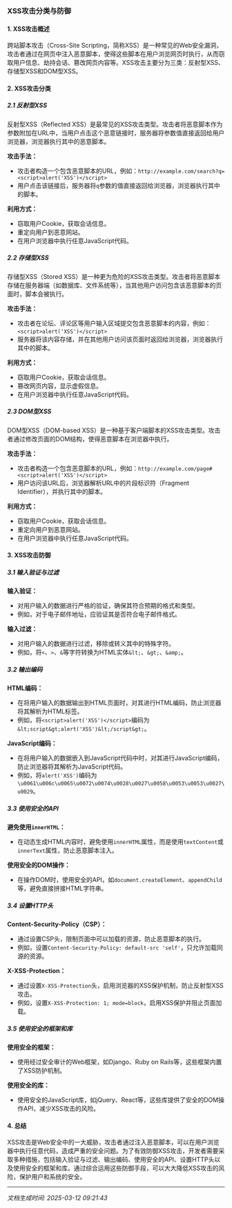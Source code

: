 ### XSS攻击分类与防御

#### 1. XSS攻击概述

跨站脚本攻击（Cross-Site Scripting，简称XSS）是一种常见的Web安全漏洞，攻击者通过在网页中注入恶意脚本，使得这些脚本在用户浏览网页时执行，从而窃取用户信息、劫持会话、篡改网页内容等。XSS攻击主要分为三类：反射型XSS、存储型XSS和DOM型XSS。

#### 2. XSS攻击分类

##### 2.1 反射型XSS

反射型XSS（Reflected XSS）是最常见的XSS攻击类型。攻击者将恶意脚本作为参数附加在URL中，当用户点击这个恶意链接时，服务器将参数值直接返回给用户浏览器，浏览器执行其中的恶意脚本。

**攻击手法：**
- 攻击者构造一个包含恶意脚本的URL，例如：`http://example.com/search?q=<script>alert('XSS')</script>`
- 用户点击该链接后，服务器将`q`参数的值直接返回给浏览器，浏览器执行其中的脚本。

**利用方式：**
- 窃取用户Cookie，获取会话信息。
- 重定向用户到恶意网站。
- 在用户浏览器中执行任意JavaScript代码。

##### 2.2 存储型XSS

存储型XSS（Stored XSS）是一种更为危险的XSS攻击类型。攻击者将恶意脚本存储在服务器端（如数据库、文件系统等），当其他用户访问包含该恶意脚本的页面时，脚本会被执行。

**攻击手法：**
- 攻击者在论坛、评论区等用户输入区域提交包含恶意脚本的内容，例如：`<script>alert('XSS')</script>`
- 服务器将该内容存储，并在其他用户访问该页面时返回给浏览器，浏览器执行其中的脚本。

**利用方式：**
- 窃取用户Cookie，获取会话信息。
- 篡改网页内容，显示虚假信息。
- 在用户浏览器中执行任意JavaScript代码。

##### 2.3 DOM型XSS

DOM型XSS（DOM-based XSS）是一种基于客户端脚本的XSS攻击类型。攻击者通过修改页面的DOM结构，使得恶意脚本在浏览器中执行。

**攻击手法：**
- 攻击者构造一个包含恶意脚本的URL，例如：`http://example.com/page#<script>alert('XSS')</script>`
- 用户访问该URL后，浏览器解析URL中的片段标识符（Fragment Identifier），并执行其中的脚本。

**利用方式：**
- 窃取用户Cookie，获取会话信息。
- 重定向用户到恶意网站。
- 在用户浏览器中执行任意JavaScript代码。

#### 3. XSS攻击防御

##### 3.1 输入验证与过滤

**输入验证：**
- 对用户输入的数据进行严格的验证，确保其符合预期的格式和类型。
- 例如，对于电子邮件地址，应验证其是否符合电子邮件格式。

**输入过滤：**
- 对用户输入的数据进行过滤，移除或转义其中的特殊字符。
- 例如，将`<`、`>`、`&`等字符转换为HTML实体`&lt;`、`&gt;`、`&amp;`。

##### 3.2 输出编码

**HTML编码：**
- 在将用户输入的数据输出到HTML页面时，对其进行HTML编码，防止浏览器将其解析为HTML标签。
- 例如，将`<script>alert('XSS')</script>`编码为`&lt;script&gt;alert('XSS')&lt;/script&gt;`。

**JavaScript编码：**
- 在将用户输入的数据嵌入到JavaScript代码中时，对其进行JavaScript编码，防止浏览器将其解析为JavaScript代码。
- 例如，将`alert('XSS')`编码为`\u0061\u006c\u0065\u0072\u0074\u0028\u0027\u0058\u0053\u0053\u0027\u0029`。

##### 3.3 使用安全的API

**避免使用`innerHTML`：**
- 在动态生成HTML内容时，避免使用`innerHTML`属性，而是使用`textContent`或`innerText`属性，防止恶意脚本注入。

**使用安全的DOM操作：**
- 在操作DOM时，使用安全的API，如`document.createElement`、`appendChild`等，避免直接拼接HTML字符串。

##### 3.4 设置HTTP头

**Content-Security-Policy（CSP）：**
- 通过设置CSP头，限制页面中可以加载的资源，防止恶意脚本的执行。
- 例如，设置`Content-Security-Policy: default-src 'self'`，只允许加载同源的资源。

**X-XSS-Protection：**
- 通过设置`X-XSS-Protection`头，启用浏览器的XSS保护机制，防止反射型XSS攻击。
- 例如，设置`X-XSS-Protection: 1; mode=block`，启用XSS保护并阻止页面加载。

##### 3.5 使用安全的框架和库

**使用安全的框架：**
- 使用经过安全审计的Web框架，如Django、Ruby on Rails等，这些框架内置了XSS防护机制。

**使用安全的库：**
- 使用安全的JavaScript库，如jQuery、React等，这些库提供了安全的DOM操作API，减少XSS攻击的风险。

#### 4. 总结

XSS攻击是Web安全中的一大威胁，攻击者通过注入恶意脚本，可以在用户浏览器中执行任意代码，造成严重的安全问题。为了有效防御XSS攻击，开发者需要采取多种措施，包括输入验证与过滤、输出编码、使用安全的API、设置HTTP头以及使用安全的框架和库。通过综合运用这些防御手段，可以大大降低XSS攻击的风险，保护用户和系统的安全。

---

*文档生成时间: 2025-03-12 09:21:43*





















